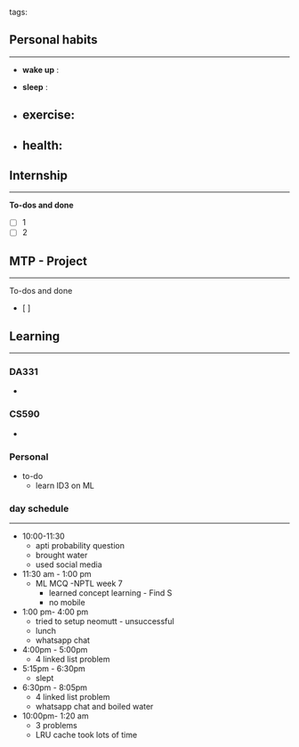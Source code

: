 tags: 
## Personal habits
--- 

- **wake up** :

- **sleep** :

-  **exercise**:
	- 

-  **health**: 
	- 



## Internship 
---
**To-dos and done**
- [ ] 1
- [ ] 2

## MTP - Project
--- 
To-dos and done
- [ ] 



## Learning
---
### DA331
- 

### CS590
- 

### Personal
- to-do
	- learn ID3 on ML 

### day schedule
---
- 10:00-11:30 
	-  apti probability question
	- brought water 
	- used social media
- 11:30 am - 1:00 pm
	- ML MCQ -NPTL week 7
		- learned concept learning - Find S
		- no mobile
- 1:00 pm- 4:00 pm
	- tried to setup neomutt - unsuccessful
	- lunch
	- whatsapp chat
- 4:00pm - 5:00pm
	- 4 linked list problem
- 5:15pm - 6:30pm
	- slept
- 6:30pm - 8:05pm
	- 4 linked list problem
	- whatsapp chat and boiled water
- 10:00pm- 1:20 am
	- 3 problems
	- LRU cache took lots of time